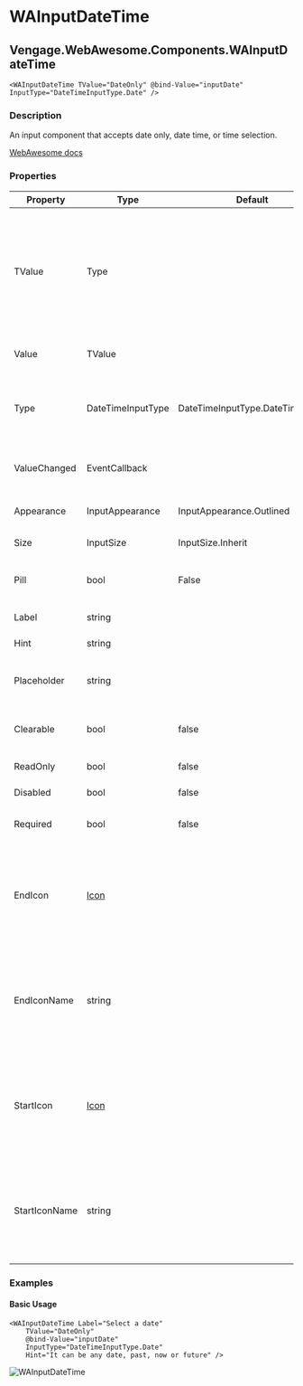 ﻿# WAInputDateTime
## Vengage.WebAwesome.Components.WAInputDateTime

```HTML+Razor
<WAInputDateTime TValue="DateOnly" @bind-Value="inputDate" InputType="DateTimeInputType.Date" />
```

### Description
An input component that accepts date only, date time, or time selection.

[WebAwesome docs](https://webawesome.com/docs/components/input/)

### Properties
| Property | Type   | Default | Description                              |
|----------|--------|---------|------------------------------------------|
| TValue | Type | |The type of value the input will process. Accepted types are DateOnly, DateOnly?, DateTime, DateTime?, TimeOnly, TimeOnly?
| Value | TValue |  | The current value of the input |
| Type | DateTimeInputType | DateTimeInputType.DateTimeLocal | The type of input (Valid input types are Date, DateTimeLocal, Text, Time). |
| ValueChanged | EventCallback<TValue> |  | Triggered when the input's value has changed |
| Appearance | InputAppearance | InputAppearance.Outlined | The input's visual appearance. |
| Size | InputSize | InputSize.Inherit | The input's size. |
| Pill | bool | False | Draws a pill-style input with rounded edges. |
| Label | string |  | The input's label |
| Hint | string |  | The input's hint text. |
| Placeholder | string |  | Placeholder text to show as a hint when the input is empty. |
| Clearable | bool | false | Adds a clear button when the input is not empty. |
| ReadOnly | bool | false | Makes the input readonly. |
| Disabled | bool | false | Maked the input disabled. |
| Required | bool | false | Makes the input a required field. |
| EndIcon    | [Icon](/docs/IconClass.md) |  | The icon to draw in the end slot. Alternatively, use EndIconName to specify the name of the icon. |
| EndIconName    | string  |       |The name of the icon to draw in the end slot. Available names depend on the icon library being used.  |
| StartIcon | [Icon](/docs/IconClass.md) || The icon to draw in the start slot. Altneratively, use StartIconName to specify the name of the icon. |
| StartIconName | string | | The name of the icon to draw in the start slot. Available names depend on the icon library being used. |

### Examples

#### Basic Usage
```HTML+Razor
<WAInputDateTime Label="Select a date" 
	TValue="DateOnly" 
	@bind-Value="inputDate"
	InputType="DateTimeInputType.Date" 
	Hint="It can be any date, past, now or future" />
```
![WAInputDateTime](https://github.com/user-attachments/assets/e044aaf8-1927-42e3-8fc1-15419ddbab26)